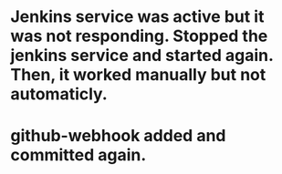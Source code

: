 
# Jenkins service was active but it was not responding. Stopped the jenkins service and started again. Then, it worked manually but not automaticly.
# github-webhook added and committed again.

